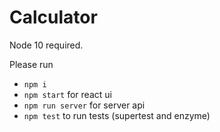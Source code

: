 # Calculator

Node 10 required.

Please run

- `npm i`
- `npm start` for react ui
- `npm run server` for server api
- `npm test` to run tests (supertest and enzyme)

